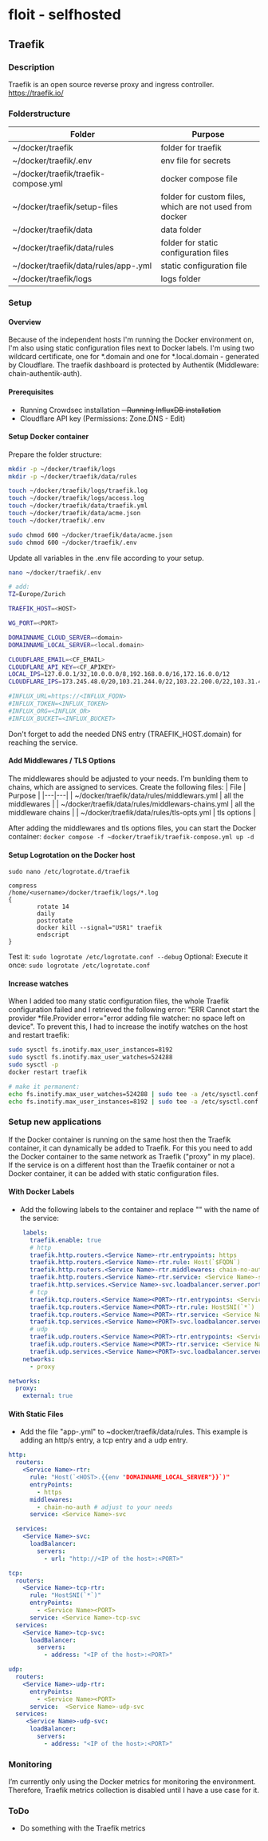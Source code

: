 # floit - selfhosted

## Traefik

### Description
Traefik is an open source reverse proxy and ingress controller.
https://traefik.io/

### Folderstructure
| Folder | Purpose |
|---|---|
| ~/docker/traefik | folder for traefik |
| ~/docker/traefik/.env | env file for secrets |
| ~/docker/traefik/traefik-compose.yml | docker compose file |
| ~/docker/traefik/setup-files | folder for custom files, which are not used from docker |
| ~/docker/traefik/data | data folder |
| ~/docker/traefik/data/rules | folder for static configuration files |
| ~/docker/traefik/data/rules/app-<service name>.yml | static configuration file |
| ~/docker/traefik/logs | logs folder |

### Setup
#### Overview
Because of the independent hosts I'm running the Docker environment on, I'm also using static configuration files next to Docker labels. I'm using two wildcard certificate, one for *.domain and one for *.local.domain - generated by Cloudflare. The traefik dashboard is protected by Authentik (Middleware: chain-authentik-auth).

#### Prerequisites
- Running Crowdsec installation
~~- Running InfluxDB installation~~
- Cloudflare API key (Permissions: Zone.DNS - Edit)

#### Setup Docker container
Prepare the folder structure:
```sh
mkdir -p ~/docker/traefik/logs
mkdir -p ~/docker/traefik/data/rules

touch ~/docker/traefik/logs/traefik.log
touch ~/docker/traefik/logs/access.log
touch ~/docker/traefik/data/traefik.yml
touch ~/docker/traefik/data/acme.json
touch ~/docker/traefik/.env

sudo chmod 600 ~/docker/traefik/data/acme.json
sudo chmod 600 ~/docker/traefik/.env
```

Update all variables in the .env file according to your setup.
```sh
nano ~/docker/traefik/.env

# add:
TZ=Europe/Zurich

TRAEFIK_HOST=<HOST>

WG_PORT=<PORT>

DOMAINNAME_CLOUD_SERVER=<domain>
DOMAINNAME_LOCAL_SERVER=<local.domain>

CLOUDFLARE_EMAIL=<CF_EMAIL>
CLOUDFLARE_API_KEY=<CF_APIKEY>
LOCAL_IPS=127.0.0.1/32,10.0.0.0/8,192.168.0.0/16,172.16.0.0/12
CLOUDFLARE_IPS=173.245.48.0/20,103.21.244.0/22,103.22.200.0/22,103.31.4.0/22,141.101.64.0/18,108.162.192.0/18,190.93.240.0/20,188.114.96.0/20,197.234.240.0/22,198.41.128.0/17,162.158.0.0/15,104.16.0.0/13,104.24.0.0/14,172.64.0.0/13,131.0.72.0/22

#INFLUX_URL=https://<INFLUX_FQDN>
#INFLUX_TOKEN=<INFLUX_TOKEN>
#INFLUX_ORG=<INFLUX_OR>
#INFLUX_BUCKET=<INFLUX_BUCKET>
```

Don't forget to add the needed DNS entry (TRAEFIK_HOST.domain) for reaching the service.

#### Add Middlewares / TLS Options
The middlewares should be adjusted to your needs. I'm bunlding them to chains, which are assigned to services.
Create the following files:
| File | Purpose |
|---|---|
| ~/docker/traefik/data/rules/middlewars.yml | all the middlewares |
| ~/docker/traefik/data/rules/middlewars-chains.yml | all the middleware chains |
| ~/docker/traefik/data/rules/tls-opts.yml | tls options |

After adding the middlewares and tls options files, you can start the Docker container:
`docker compose -f ~docker/traefik/traefik-compose.yml up -d`

#### Setup Logrotation on the Docker host
`sudo nano /etc/logrotate.d/traefik`
```
compress
/home/<username>/docker/traefik/logs/*.log
{
        rotate 14
        daily
        postrotate
        docker kill --signal="USR1" traefik
        endscript
}
```

Test it: `sudo logrotate /etc/logrotate.conf --debug`
Optional: Execute it once: `sudo logrotate /etc/logrotate.conf`

#### Increase watches
When I added too many static configuration files, the whole Traefik configuration failed and I retrieved the following error: "ERR Cannot start the provider *file.Provider error="error adding file watcher: no space left on device".
To prevent this, I had to increase the inotify watches on the host and restart traefik:
```sh
sudo sysctl fs.inotify.max_user_instances=8192
sudo sysctl fs.inotify.max_user_watches=524288
sudo sysctl -p
docker restart traefik

# make it permanent:
echo fs.inotify.max_user_watches=524288 | sudo tee -a /etc/sysctl.conf
echo fs.inotify.max_user_instances=8192 | sudo tee -a /etc/sysctl.conf
```

### Setup new applications
If the Docker container is running on the same host then the Traefik container, it can dynamically be added to Traefik. For this you need to add the Docker container to the same network as Traefik ("proxy" in my place).
If the service is on a different host than the Traefik container or not a Docker container, it can be added with static configuration files.

#### With Docker Labels
- Add the following labels to the container and replace "<Service Name>" with the name of the service:
```yml
    labels:
      traefik.enable: true
      # http
      traefik.http.routers.<Service Name>-rtr.entrypoints: https
      traefik.http.routers.<Service Name>-rtr.rule: Host(`$FQDN`)
      traefik.http.routers.<Service Name>-rtr.middlewares: chain-no-auth@file  # adjust to your needs
      traefik.http.routers.<Service Name>-rtr.service: <Service Name>-svc
      traefik.http.services.<Service Name>-svc.loadbalancer.server.port: <PORT>
      # tcp
      traefik.tcp.routers.<Service Name><PORT>-rtr.entrypoints: <Service Name><PORT>
      traefik.tcp.routers.<Service Name><PORT>-rtr.rule: HostSNI(`*`)
      traefik.tcp.routers.<Service Name><PORT>-rtr.service: <Service Name><PORT>-svc
      traefik.tcp.services.<Service Name><PORT>-svc.loadbalancer.server.port: <PORT>
      # udp
      traefik.udp.routers.<Service Name><PORT>-rtr.entrypoints: <Service Name><PORT>
      traefik.udp.routers.<Service Name><PORT>-rtr.service: <Service Name><PORT>-svc
      traefik.udp.services.<Service Name><PORT>-svc.loadbalancer.server.port: <PORT>
    networks:
      - proxy

networks:
  proxy:
    external: true
```

#### With Static Files
- Add the file "app-<Service Name>.yml" to ~docker/traefik/data/rules. This example is adding an http/s entry, a tcp entry and a udp entry.
```yml
http:
  routers:
    <Service Name>-rtr:
      rule: "Host(`<HOST>.{{env "DOMAINNAME_LOCAL_SERVER"}}`)"
      entryPoints:
        - https
      middlewares:
        - chain-no-auth # adjust to your needs
      service: <Service Name>-svc

  services:
    <Service Name>-svc:
      loadBalancer:
        servers:
          - url: "http://<IP of the host>:<PORT>"

tcp:
  routers:
    <Service Name>-tcp-rtr:
      rule: "HostSNI(`*`)"
      entryPoints:
        - <Service Name><PORT>
      service: <Service Name>-tcp-svc
  services:
    <Service Name>-tcp-svc:
      loadBalancer:
        servers:
          - address: "<IP of the host>:<PORT>"

udp:
  routers:
    <Service Name>-udp-rtr:
      entryPoints:
        - <Service Name><PORT>
      service:  <Service Name>-udp-svc
  services:
     <Service Name>-udp-svc:
      loadBalancer:
        servers:
          - address: "<IP of the host>:<PORT>"
```

### Monitoring
I’m currently only using the Docker metrics for monitoring the environment. Therefore, Traefik metrics collection is disabled until I have a use case for it.

### ToDo
- Do something with the Traefik metrics